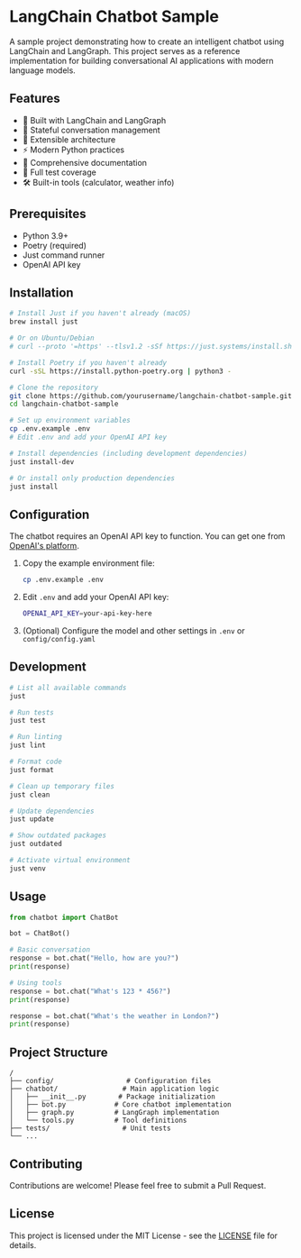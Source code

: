# LangChain Chatbot Sample

A sample project demonstrating how to create an intelligent chatbot using LangChain and LangGraph. This project serves as a reference implementation for building conversational AI applications with modern language models.

## Features

- 🤖 Built with LangChain and LangGraph
- 🧠 Stateful conversation management
- 🔄 Extensible architecture
- ⚡ Modern Python practices
- 📝 Comprehensive documentation
- 🧪 Full test coverage
- 🛠️ Built-in tools (calculator, weather info)

## Prerequisites

- Python 3.9+
- Poetry (required)
- Just command runner
- OpenAI API key

## Installation

```bash
# Install Just if you haven't already (macOS)
brew install just

# Or on Ubuntu/Debian
# curl --proto '=https' --tlsv1.2 -sSf https://just.systems/install.sh | bash -s -- --to ~/.local/bin

# Install Poetry if you haven't already
curl -sSL https://install.python-poetry.org | python3 -

# Clone the repository
git clone https://github.com/yourusername/langchain-chatbot-sample.git
cd langchain-chatbot-sample

# Set up environment variables
cp .env.example .env
# Edit .env and add your OpenAI API key

# Install dependencies (including development dependencies)
just install-dev

# Or install only production dependencies
just install
```

## Configuration

The chatbot requires an OpenAI API key to function. You can get one from [OpenAI's platform](https://platform.openai.com/api-keys).

1. Copy the example environment file:
   ```bash
   cp .env.example .env
   ```

2. Edit `.env` and add your OpenAI API key:
   ```bash
   OPENAI_API_KEY=your-api-key-here
   ```

3. (Optional) Configure the model and other settings in `.env` or `config/config.yaml`

## Development

```bash
# List all available commands
just

# Run tests
just test

# Run linting
just lint

# Format code
just format

# Clean up temporary files
just clean

# Update dependencies
just update

# Show outdated packages
just outdated

# Activate virtual environment
just venv
```

## Usage

```python
from chatbot import ChatBot

bot = ChatBot()

# Basic conversation
response = bot.chat("Hello, how are you?")
print(response)

# Using tools
response = bot.chat("What's 123 * 456?")
print(response)

response = bot.chat("What's the weather in London?")
print(response)
```

## Project Structure

```
/
├── config/                  # Configuration files
├── chatbot/                # Main application logic
│   ├── __init__.py        # Package initialization
│   ├── bot.py            # Core chatbot implementation
│   ├── graph.py          # LangGraph implementation
│   └── tools.py          # Tool definitions
├── tests/                  # Unit tests
└── ...
```

## Contributing

Contributions are welcome! Please feel free to submit a Pull Request.

## License

This project is licensed under the MIT License - see the [LICENSE](LICENSE) file for details.

